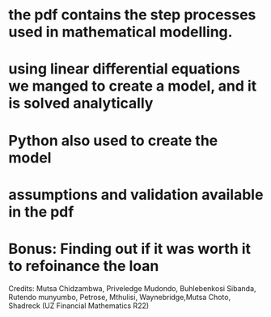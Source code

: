 # the pdf contains the step processes used in mathematical modelling.
# using linear differential equations we manged to create a model, and it is solved analytically
# Python also used to create the model
# assumptions and validation available in the pdf
# Bonus: Finding out if it was worth it to refoinance the loan

Credits: Mutsa Chidzambwa, Priveledge Mudondo, Buhlebenkosi Sibanda, Rutendo munyumbo, Petrose, Mthulisi, Waynebridge,Mutsa Choto, Shadreck
(UZ Financial Mathematics R22)
